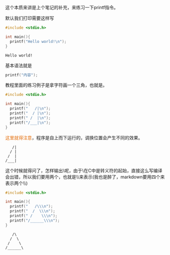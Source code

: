 这个本质来讲是上个笔记的补充，来练习一下printf指令。

默认我们打印需要这样写

``` c 
#include <stdio.h>

int main(){
  printf("Hello world!\n");
}
```
``` 输出
Hello world!
```

基本语法就是

``` c
printf("内容");
```

教程里面的练习例子是拿字符画一个三角，也就是。

``` c 
#include <stdio.h>

int main(){
  printf("   /|\n");
  printf("  / |\n");
  printf(" /  |\n");
  printf("/___|\n");
}
```

<font color="#e36c09">这里就得注意</font>，程序是自上而下运行的，调换位置会产生不同的效果。

``` output
   /|
  / |
 /  |
/___|
```

这个时候就得问了，怎样输出\呢，由于\在C中是转义符的起始，直接这么写编译会出错，所以我们要用两个，也就是\\\\来表示\(我也是醉了，markdown要用四个来表示两个\\\\)

``` c
#include <stdio.h>

int main(){
  printf("   /\\\n");
  printf("  /  \\\n");
  printf(" /    \\\n");
  printf("/______\\\n");
}
```

``` output
   /\
  /  \
 /    \
/______\
```
